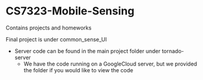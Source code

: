 # CS7323-Mobile-Sensing

Contains projects and homeworks

Final project is under common_sense_UI

* Server code can be found in the main project folder under tornado-server
  * We have the code running on a GoogleCloud server, but we provided the folder if you would like to view the code

